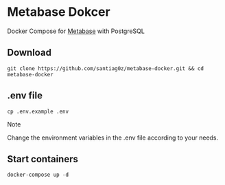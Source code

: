 # Metabase Dokcer

Docker Compose for [Metabase](https://metabase.com/) with PostgreSQL

## Download
```
git clone https://github.com/santiag0z/metabase-docker.git && cd metabase-docker
```

##  .env file 
```
cp .env.example .env
```

> [!NOTE]  
>Change the environment variables in the .env file according to your needs.

## Start containers
```
docker-compose up -d
```
